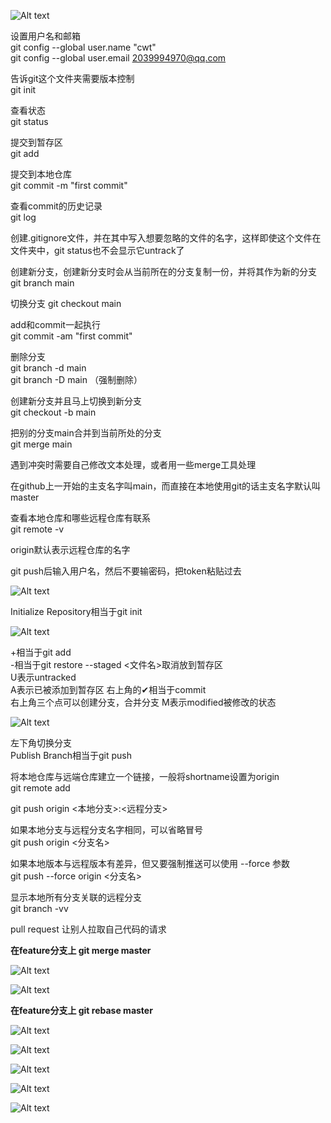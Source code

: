 ![Alt text](image/git/image.png)

设置用户名和邮箱  
git config --global user.name "cwt"  
git config --global user.email 2039994970@qq.com

告诉git这个文件夹需要版本控制  
git init

查看状态  
git status

提交到暂存区  
git add

提交到本地仓库  
git commit -m "first commit"

查看commit的历史记录  
git log

创建.gitignore文件，并在其中写入想要忽略的文件的名字，这样即使这个文件在文件夹中，git status也不会显示它untrack了

创建新分支，创建新分支时会从当前所在的分支复制一份，并将其作为新的分支
git branch main

切换分支
git checkout main

add和commit一起执行  
git commit -am "first commit"  

删除分支  
git branch -d main  
git branch -D main （强制删除）

创建新分支并且马上切换到新分支  
git checkout -b main

把别的分支main合并到当前所处的分支  
git merge main

遇到冲突时需要自己修改文本处理，或者用一些merge工具处理

在github上一开始的主支名字叫main，而直接在本地使用git的话主支名字默认叫master

查看本地仓库和哪些远程仓库有联系  
git remote -v

origin默认表示远程仓库的名字

git push后输入用户名，然后不要输密码，把token粘贴过去

![Alt text](image/git/image-1.png)

Initialize Repository相当于git init

![Alt text](image/git/image-2.png)

+相当于git add  
-相当于git restore --staged <文件名>取消放到暂存区  
U表示untracked  
A表示已被添加到暂存区
右上角的✔相当于commit  
右上角三个点可以创建分支，合并分支 
M表示modified被修改的状态

![Alt text](image/git/image-3.png)

左下角切换分支  
Publish Branch相当于git push

将本地仓库与远端仓库建立一个链接，一般将shortname设置为origin  
git remote add <shortname> <url>

git push origin <本地分支>:<远程分支>

如果本地分支与远程分支名字相同，可以省略冒号  
git push origin <分支名>

如果本地版本与远程版本有差异，但又要强制推送可以使用 --force 参数  
git push --force origin <分支名>

显示本地所有分支关联的远程分支  
git branch -vv

pull request 让别人拉取自己代码的请求

**在feature分支上 git merge master**

![Alt text](image/git/image-4.png)

![Alt text](image/git/image-5.png)

**在feature分支上 git rebase master**

![Alt text](image/git/image-6.png)

![Alt text](image/git/image-7.png)

![Alt text](image/git/image-8.png)

![Alt text](image/git/image-9.png)

![Alt text](image/git/image-10.png)